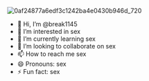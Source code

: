 
<!---
break1145/break1145 is a ✨ special ✨ repository because its `README.md` (this file) appears on your GitHub profile.
You can click the Preview link to take a look at your changes.
--->


![0af24877a6edf3c1242ba4e0430b946d_720](https://github.com/user-attachments/assets/7a57a210-7e83-44be-85a4-9cd17bd90f3f)

- 👋 Hi, I’m @break1145
- 👀 I’m interested in sex
- 🌱 I’m currently learning sex
- 💞️ I’m looking to collaborate on sex
- 📫 How to reach me sex
- 😄 Pronouns: sex
- ⚡ Fun fact: sex
